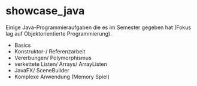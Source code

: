 # showcase_java
Einige Java-Programmieraufgaben die es im Semester gegeben hat (Fokus lag auf Objektorientierte Programmierung).

- Basics
- Konstruktor-/ Referenzarbeit
- Vererbungen/ Polymorphismus
- verkettete Listen/ Arrays/ ArrayListen
- JavaFX/ SceneBuilder
- Komplexe Anwendung (Memory Spiel)
